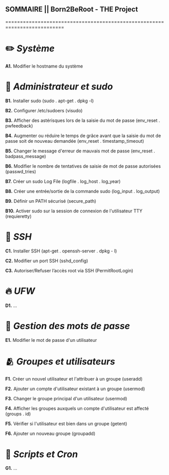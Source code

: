 ## SOMMAIRE || Born2BeRoot - THE Project 
==========================================================================

# :pencil2: *Système*

**A1.** Modifier le hostname du système


# :crown: *Administrateur et sudo*

**B1.** Installer sudo (sudo . apt-get . dpkg -l)

**B2.** Configurer /etc/sudoers (visudo)

**B3.** Afficher des astérisques lors de la saisie du mot de passe (env_reset . pwfeedback)

**B4.** Augmenter ou réduire le temps de grâce avant que la saisie du mot de passe soit de nouveau demandée (env_reset . timestamp_timeout)

**B5.** Changer le message d'erreur de mauvais mot de passe (env_reset . badpass_message)

**B6.** Modifier le nombre de tentatives de saisie de mot de passe autorisées (passwd_tries)

**B7.** Créer un sudo Log File (logfile . log_host . log_year)

**B8.** Créer une entrée/sortie de la commande sudo (log_input . log_output)

**B9.** Définir un PATH sécurisé (secure_path)

**B10.** Activer sudo sur la session de connexion de l'utilisateur TTY (requieretty)


# :key: *SSH*

**C1.** Installer SSH (apt-get . openssh-server . dpkg - l)

**C2.** Modifier un port SSH (sshd_config) 

**C3.** Autoriser/Refuser l’accès root via SSH (PermitRootLogin)


# :fire: *UFW*

**D1.** ...


# :speak_no_evil: *Gestion des mots de passe*

**E1.** Modifier le mot de passe d'un utilisateur


# :people_hugging: *Groupes et utilisateurs*

**F1.** Créer un nouvel utilisateur et l'attribuer à un groupe (useradd)

**F2.** Ajouter un compte d'utilisateur existant à un groupe (usermod)

**F3.** Changer le groupe principal d'un utilisateur (usermod)

**F4.** Afficher les groupes auxquels un compte d'utilisateur est affecté (groups . id)

**F5.** Vérifier si l'utilisateur est bien dans un groupe (getent)

**F6.** Ajouter un nouveau groupe (groupadd)


# :scroll: *Scripts et Cron*

**G1.** ...